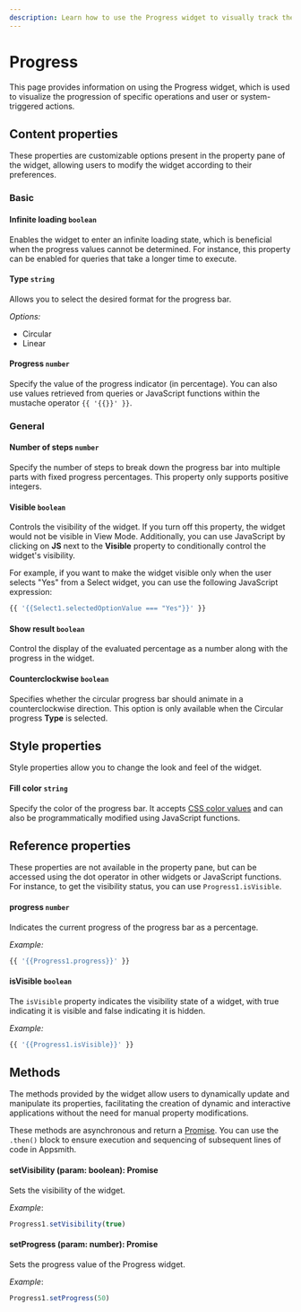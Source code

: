 ```yaml
---
description: Learn how to use the Progress widget to visually track the progress of tasks or processes in your application.
---
```

# Progress

This page provides information on using the Progress widget, which is used to visualize the progression of specific operations and user or system-triggered actions.



<VideoEmbed host="youtube" videoId="Yg1Pfy7uc1s" title="How to use Progress Widget" caption="How to use Progress Widget"/>

## Content properties


These properties are customizable options present in the property pane of the widget, allowing users to modify the widget according to their preferences.


### Basic

#### Infinite loading `boolean`

 

Enables the widget to enter an infinite loading state, which is beneficial when the progress values cannot be determined. For instance, this property can be enabled for queries that take a longer time to execute.

</dd>

#### Type `string`

 

Allows you to select the desired format for the progress bar.

*Options:*
* Circular
* Linear


</dd>

#### Progress `number`

 

Specify the value of the progress indicator (in percentage). You can also use values retrieved from queries or JavaScript functions within the mustache operator `{{ '{{}}' }}`.

</dd>


### General

#### Number of steps `number`

 

Specify the number of steps to break down the progress bar into multiple parts with fixed progress percentages. This property only supports positive integers.


</dd>

#### Visible `boolean`

 

Controls the visibility of the widget. If you turn off this property, the widget would not be visible in View Mode. Additionally, you can use JavaScript by clicking on **JS** next to the **Visible** property to conditionally control the widget's visibility.

For example, if you want to make the widget visible only when the user selects "Yes" from a Select widget, you can use the following JavaScript expression: 
```js
{{ '{{Select1.selectedOptionValue === "Yes"}}' }}
```

</dd>

#### Show result `boolean`

 

Control the display of the evaluated percentage as a number along with the progress in the widget.


</dd>

#### Counterclockwise  `boolean`

 

Specifies whether the circular progress bar should animate in a counterclockwise direction. This option is only available when the Circular progress **Type** is selected.


</dd>

## Style properties
Style properties allow you to change the look and feel of the widget.

#### Fill color `string`

 

Specify the color of the progress bar. It accepts [CSS color values](https://developer.mozilla.org/en-US/docs/Web/CSS/color) and can also be programmatically modified using JavaScript functions.


</dd>

## Reference properties

These properties are not available in the property pane, but can be accessed using the dot operator in other widgets or JavaScript functions. For instance, to get the visibility status, you can use `Progress1.isVisible`.

#### progress `number`

 

Indicates the current progress of the progress bar as a percentage.

*Example:*

```js
{{ '{{Progress1.progress}}' }}
```


</dd>

#### isVisible `boolean`
 

The `isVisible` property indicates the visibility state of a widget, with true indicating it is visible and false indicating it is hidden.

*Example:*

```js
{{ '{{Progress1.isVisible}}' }}
```


</dd>

## Methods

The methods provided by the widget allow users to dynamically update and manipulate its properties, facilitating the creation of dynamic and interactive applications without the need for manual property modifications. 

These methods are asynchronous and return a [Promise](/core-concepts/writing-code/javascript-promises#using-promises-in-appsmith). You can use the `.then()` block to ensure execution and sequencing of subsequent lines of code in Appsmith.



#### setVisibility (param: boolean): Promise

 

Sets the visibility of the widget.

*Example*:

```js
Progress1.setVisibility(true)
```

</dd>


#### setProgress (param: number): Promise

 

Sets the progress value of the Progress widget.

*Example*:

```js
Progress1.setProgress(50)
```

</dd>